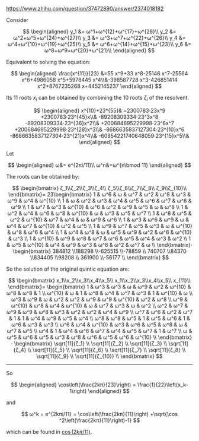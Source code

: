https://www.zhihu.com/question/37472890/answer/2374018182



Consider

$$
\begin{aligned}
y_1 &= ω^1+ω^{12}+ω^{17}+ω^{28}\\
y_2 &= ω^2+ω^5+ω^{24}+ω^{27}\\
y_3 &= ω^3+ω^7+ω^{22}+ω^{26}\\
y_4 &= ω^4+ω^{10}+ω^{19}+ω^{25}\\
y_5 &= ω^6+ω^{14}+ω^{15}+ω^{23}\\
y_6 &= ω^8+ω^9+ω^{20}+ω^{21}\\
\end{aligned}
$$

Equivalent to solving the equation:

$$
\begin{aligned}
\frac{x^{11}}{23}
&=55 x^9+33 x^8-25146 x^7-25564 x^6+4986058 x^5+5978445 x^4\\&-398587728 x^3-426851414 x^2+8767235268 x+4452145237
\end{aligned}
$$

Its 11 roots $x_i$ can be obtained by combining the 10 roots $ζ_i$ of the resolvent.

$$
\begin{aligned}
x^{10}+23^{55}&
=2300783⋅23x^9
+2300783⋅23^{45}x\\&
-89208309334⋅23^3x^8
-89208309334⋅23^{36}x^2\\&
+200684695229998⋅23^6x^7
+200684695229998⋅23^{28}x^3\\&
-8686635837127304⋅23^{10}x^6
-8686635837127304⋅23^{21}x^4\\&
-60954221740648059⋅23^{15}x^5\\&
\end{aligned}
$$

Let

$$
\begin{aligned}
ω&= e^{2πi/11}\\
ω^n&=ω^{n\bmod 11}
\end{aligned}
$$

The roots can be obtained by:

$$
\begin{bmatrix}
ζ_1\\ζ_2\\ζ_3\\ζ_4\\
ζ_5\\ζ_6\\ζ_7\\ζ_8\\
ζ_9\\ζ_{10}\\
\end{bmatrix}=
23\begin{bmatrix}
1 & ω^6 & ω & ω^7 & ω^2 & ω^8 & ω^3 & ω^9 & ω^4 & ω^{10} \\
1 & ω & ω^2 & ω^3 & ω^4 & ω^5 & ω^6 & ω^7 & ω^8 & ω^9 \\
1 & ω^7 & ω^3 & ω^{10} & ω^6 & ω^2 & ω^9 & ω^5 & ω & ω^8 \\
1 & ω^2 & ω^4 & ω^6 & ω^8 & ω^{10} & ω & ω^3 & ω^5 & ω^7 \\
1 & ω^8 & ω^5 & ω^2 & ω^{10} & ω^7 & ω^4 & ω & ω^9 & ω^6 \\
1 & ω^3 & ω^6 & ω^9 & ω & ω^4 & ω^7 & ω^{10} & ω^2 & ω^5 \\
1 & ω^9 & ω^7 & ω^5 & ω^3 & ω & ω^{10} & ω^8 & ω^6 & ω^4 \\
1 & ω^4 & ω^8 & ω & ω^5 & ω^9 & ω^2 & ω^6 & ω^{10} & ω^3 \\
1 & ω^{10} & ω^9 & ω^8 & ω^7 & ω^6 & ω^5 & ω^4 & ω^3 & ω^2 \\
1 & ω^5 & ω^{10} & ω^4 & ω^9 & ω^3 & ω^8 & ω^2 & ω^7 & ω \\
\end{bmatrix}⋅
\begin{bmatrix}
384812 \\188298 \\-625515 \\-78859 \\
740707 \\84370 \\834405 \\98208 \\
361900 \\-56177 \\
\end{bmatrix}
$$

So the solution of the original quintic equation are:

$$
\begin{bmatrix}
x_1\\x_2\\x_3\\x_4\\x_5\\
x_1\\x_2\\x_3\\x_4\\x_5\\
x_{11}\\
\end{bmatrix}=
\begin{bmatrix}
1 & ω^3 & ω^3 & ω & ω^9 & ω^2 & ω^{10} & ω^8 & ω^8 & 1 \\
ω^{10} & ω & 1 & ω^8 & ω^4 & ω^7 & ω^3 & 1 & ω^{10} & ω \\
ω^3 & ω^9 & ω & ω^2 & ω^2 & ω^9 & ω^9 & ω^{10} & ω^2 & ω^8 \\
ω^9 & ω^{10} & ω^8 & ω^4 & ω^{10} & ω & ω^7 & ω^3 & ω & ω^2 \\
ω^2 & ω^7 & ω^9 & ω^9 & ω^8 & ω^3 & ω^2 & ω^2 & ω^4 & ω^9 \\
ω^7 & ω^6 & ω^2 & ω^7 & 1 & 1 & ω^4 & ω^9 & ω^5 & ω^4 \\
ω^8 & ω^8 & ω^5 & 1 & ω^5 & ω^6 & 1 & ω^6 & ω^3 & ω^3 \\
ω^6 & ω^4 & ω^{10} & ω^3 & ω^6 & ω^5 & ω^8 & ω & ω^7 & ω^5 \\
ω^4 & 1 & ω^4 & ω^6 & ω^7 & ω^4 & ω^5 & ω^7 & 1 & ω^7 \\
ω & ω^5 & ω^6 & ω^5 & ω^3 & ω^8 & ω^6 & ω^5 & ω^6 & ω^{10} \\
\end{bmatrix}⋅
\begin{bmatrix}
\sqrt[11]{ζ_1} \\
\sqrt[11]{ζ_2} \\
\sqrt[11]{ζ_3} \\
\sqrt[11]{ζ_4} \\
\sqrt[11]{ζ_5} \\
\sqrt[11]{ζ_6} \\
\sqrt[11]{ζ_7} \\
\sqrt[11]{ζ_8} \\
\sqrt[11]{ζ_9} \\
\sqrt[11]{ζ_{10}} \\
\end{bmatrix}
$$

--- 

So

$$
\begin{aligned}
\cos\left(\frac{2kπ}{23}\right) = \frac{1}{22}\left(x_k-1\right)
\end{aligned}
$$

and

$$
ω^k = e^{2kπi/11} = \cos\left(\frac{2kπ}{11}\right)
+\sqrt{\cos ^2\left(\frac{2kπ}{11}\right)-1}
$$

which can be found in [$\cos(2kπ/11)$](../frac-11/Readme.md).